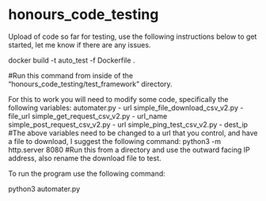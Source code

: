 # honours_code_testing
Upload of code so far for testing, use the following instructions below to get started, let me know if there are any issues.

docker build -t auto_test -f Dockerfile .

#Run this command from inside of the “honours_code_testing/test_framework” directory.

For this to work you will need to modify some code, specifically the following variables:
automater.py - url 
simple_file_download_csv_v2.py - file_url
simple_get_request_csv_v2.py - url_name
simple_post_request_csv_v2.py - url
simple_ping_test_csv_v2.py - dest_ip
#The above variables need to be changed to a url that you control, and have a file to download, I suggest the following command:
python3 -m http.server 8080
#Run this from a directory and use the outward facing IP address, also rename the download file to test.

To run the program use the following command: 

python3 automater.py
